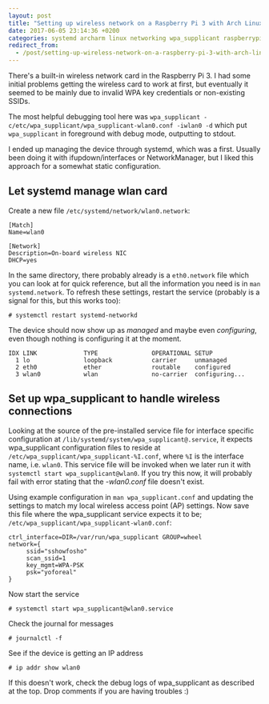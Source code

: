 ```yaml
---
layout: post
title: "Setting up wireless network on a Raspberry Pi 3 with Arch Linux Arm armv7h"
date: 2017-06-05 23:14:36 +0200
categories: systemd archarm linux networking wpa_supplicant raspberrypi
redirect_from:
  - /post/setting-up-wireless-network-on-a-raspberry-pi-3-with-arch-linux-arm-armv7h
---
```


There's a built-in wireless network card in the Raspberry Pi 3. I had some initial problems
getting the wireless card to work at first, but eventually it seemed to be mainly due to
invalid WPA key credentials or non-existing SSIDs.

The most helpful debugging tool here was `wpa_supplicant -c/etc/wpa_supplicant/wpa_supplicant-wlan0.conf -iwlan0 -d`
which put `wpa_supplicant` in foreground with debug mode, outputting to stdout.

I ended up managing the device through systemd, which was a first. Usually been doing it with ifupdown/interfaces or NetworkManager, but I liked this approach for a somewhat static configuration.

## Let systemd manage wlan card

Create a new file `/etc/systemd/network/wlan0.network`:

    [Match]
    Name=wlan0

    [Network]
    Description=On-board wireless NIC
    DHCP=yes

In the same directory, there probably already is a `eth0.network` file which you can look at
for quick reference, but all the information you need is in `man systemd.network`. To refresh
these settings, restart the service (probably is a signal for this, but this works too):

    # systemctl restart systemd-networkd

The device should now show up as *managed* and maybe even *configuring*, even though nothing
is configuring it at the moment.

    IDX LINK             TYPE               OPERATIONAL SETUP     
      1 lo               loopback           carrier     unmanaged 
      2 eth0             ether              routable    configured
      3 wlan0            wlan               no-carrier  configuring...

## Set up wpa_supplicant to handle wireless connections

Looking at the source of the pre-installed service file for interface specific configuration at
`/lib/systemd/system/wpa_supplicant@.service`, it expects wpa_supplicant configuration files to
reside at `/etc/wpa_supplicant/wpa_supplicant-%I.conf`, where `%I` is the interface name, i.e. `wlan0`.
This service file will be invoked when we later run it with `systemctl start wpa_supplicant@wlan0`.
If you try this now, it will probably fail with error stating that the *-wlan0.conf* file doesn't exist.

Using example configuration in `man wpa_supplicant.conf` and updating the settings to match my local
wireless access point (AP) settings. Now save this file where the wpa_supplicant service expects it to be;
`/etc/wpa_supplicant/wpa_supplicant-wlan0.conf`:

    ctrl_interface=DIR=/var/run/wpa_supplicant GROUP=wheel
    network={
         ssid="sshowfosho"
         scan_ssid=1
         key_mgmt=WPA-PSK
         psk="yoforeal"
    }

Now start the service

    # systemctl start wpa_supplicant@wlan0.service

Check the journal for messages

    # journalctl -f

See if the device is getting an IP address

    # ip addr show wlan0

If this doesn't work, check the debug logs of wpa_supplicant as described at the top.
Drop comments if you are having troubles :)
